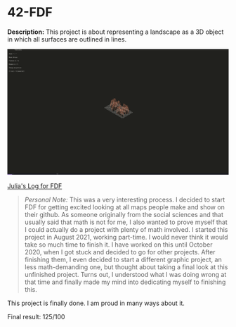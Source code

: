 # 42-FDF

<b>Description:</b> This project is about representing a landscape as a 3D object
in which all surfaces are outlined in lines.

![](.github/fdf.gif)

[Julia's Log for FDF](https://docs.google.com/document/d/16hnRGu7BTQ3G_DEv8pheJwB2bXY29A-U6x1XOxjs98M/edit?usp=sharing)

> *Personal Note:*
This was a very interesting process. I decided to start FDF
for getting excited looking at all maps people make and show on their github.
As someone originally from the social sciences and that usually said that math
is not for me, I also wanted to prove myself that I could actually do a project
with plenty of math involved. I started this project in August 2021, working
part-time. I would never think it would take so much time to finish it.
I have worked on this until October 2020, when I got stuck and decided to go
for other projects. After finishing them, I even decided to start a different
graphic project, an less math-demanding one, but thought about taking a final
look at this unfinished project. Turns out, I understood what I was doing wrong
at that time and finally made my mind into dedicating myself to finishing this.

This project is finally done. I am proud in many ways about it.

Final result: 125/100
